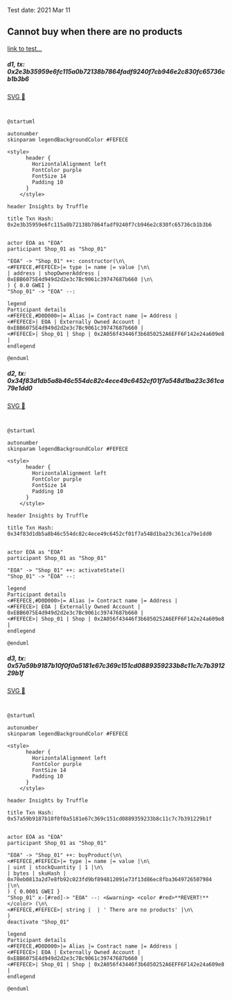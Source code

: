Test date: 2021 Mar 11



## Cannot buy when there are no products
[link to test...](http://github.com/thedarkjester/ConsensysAssignment/blob/7c5b2f21f354ab6c2adcbc9e6ca114bc570081db/test/Shop/test_shop_buy_product.js#L22)

##### d1, tx: 0x2e3b35959e6fc115a0b72138b7864fadf9240f7cb946e2c830fc65736cb1b3b6

[SVG :telescope:](https://www.planttext.com/api/plantuml/svg/bLDHRvim47xthpXbBvkwRWQCWIYBIbBIzgcLMcalbIPZJ8Bg66JCbhJPVz-5C9ezZWVVSNTytFVTcP2hrWdhkgqcH7IkDjqsLvQqBvLfX1LRq6gjJB4GycLjwyuKorhN5ZwiibMsp0YPjMwlrPn0_soKA9I5j-4LuBQsrMjjdD2fhjPcgun3nDAD1IjCdY2RpZPQ_PDuh5uLU6oCFOYYgCmQF3g4VlTszdLeWWp_lpDjjTwu5l8zFDckB16NkCff1Kyx0xUYtKo1xdmLv46OX8dYfVIyKD0yyhqWpgEOir8KPU8pMaOoJnXNlem3MaeUHW6NkPS7EISecNJOUdQVWcXXWdP2K3PNoQeHIFLnKpS_gDSd1tz2I5y7b_Ft65nSJ47MfdMsEo9-V3RFP3Q8_7cmyyCtSFj60LeZjhtzANI7ph7y0AYELMqB1sWHz_wNKJOTGtINBHQSHc76YeGbXLyWVHajP4Av9uCaOX6FevnpUeBx16z0lr2u-PxTeSxlhHxxFX6ud08Xf_qW3sUi2-L4fTip0jVqcb9w981hW6AWiyJvMfHlf3AsEdutF_JAuhbpoXgXzHwEh0f8fSHTTFz9wnpuxsHENW_afpJa9GiOuoLEDmwf7_efprOhllAOhtmcE4rKZ438UE1Dhl34s_C7)


```plantuml


@startuml

autonumber
skinparam legendBackgroundColor #FEFECE

<style>
      header {
        HorizontalAlignment left
        FontColor purple
        FontSize 14
        Padding 10
      }
    </style>

header Insights by Truffle

title Txn Hash: 0x2e3b35959e6fc115a0b72138b7864fadf9240f7cb946e2c830fc65736cb1b3b6


actor EOA as "EOA"
participant Shop_01 as "Shop_01"

"EOA" -> "Shop_01" ++: constructor(\n\
<#FEFECE,#FEFECE>|= type |= name |= value |\n\
| address | shopOwnerAddress | 0xEBB6075E4d949d2d2e3c7Bc9061c39747687b660 |\n\
) { 0.0 GWEI }
"Shop_01" -> "EOA" --: 

legend
Participant details
<#FEFECE,#D0D000>|= Alias |= Contract name |= Address |
<#FEFECE>| EOA | Externally Owned Account | 0xEBB6075E4d949d2d2e3c7Bc9061c39747687b660 |
<#FEFECE>| Shop_01 | Shop | 0x2A056f43446f3b6850252A6EFF6F142e24a609e8 |
endlegend

@enduml
```

##### d2, tx: 0x34f83d1db5a8b46c554dc82c4ece49c6452cf01f7a548d1ba23c361ca79e1dd0

[SVG :telescope:](https://www.planttext.com/api/plantuml/svg/LLB1Rjim3BthAuZqig4h9jkoR0TPK2UrqPrQ8BqFiYGdGXKvaEKjwRf_7-juwQe3HV5HZ-AZ2BdjW_1Xs5j2n10wD-mRxKd_RDn1UB47gxVQgPMGprlV3KwjEzjvkAghkbfNX2pwSB9wIM1SEosKzl1xEWBSTzwyT2u8MrgpTNlj0ZAsuP9G8tYcF0p-OFK7O6DUD4Ji4diKIXctXOXEeJ_ZllWwFO9CzR-xtcnteOVc14z-Q5la9S44g-7fwE1UzBivq6F2sZnHaMfIaJUCopHbIkQnP5fgLaZEqbYsD6epaR9SHOs84vdmI8giq95IbA1aCk3JguSIH0ypt6S4PGj6ceF0LZUxxl23HYCu-JD2nZouMRx7uFfw3iXbVegWDm7Dfy_a7NrBFT-vcGCXvv6Gn_yAAHs4iJrPJ8FvSdL7xoYbozTlWCfZVNJMAAd7Ak34Nhy5IgMyxX6xt5k-ZisWFGRjdR3s10-_d5PGIedZ3mZHOxLQSPgb5LC5ArIiOft8R2KBYk8aHSOodcSDv_GZyJynpjv859SqvIrB6EDjql0yfN4QbxogQrv7BDOn4vmMEaSYx7ZgczoYnG_x5m00)


```plantuml


@startuml

autonumber
skinparam legendBackgroundColor #FEFECE

<style>
      header {
        HorizontalAlignment left
        FontColor purple
        FontSize 14
        Padding 10
      }
    </style>

header Insights by Truffle

title Txn Hash: 0x34f83d1db5a8b46c554dc82c4ece49c6452cf01f7a548d1ba23c361ca79e1dd0


actor EOA as "EOA"
participant Shop_01 as "Shop_01"

"EOA" -> "Shop_01" ++: activateState()
"Shop_01" -> "EOA" --: 

legend
Participant details
<#FEFECE,#D0D000>|= Alias |= Contract name |= Address |
<#FEFECE>| EOA | Externally Owned Account | 0xEBB6075E4d949d2d2e3c7Bc9061c39747687b660 |
<#FEFECE>| Shop_01 | Shop | 0x2A056f43446f3b6850252A6EFF6F142e24a609e8 |
endlegend

@enduml
```

##### d3, tx: 0x57a59b9187b10f0f0a5181e67c369c151cd0889359233b8c11c7c7b391229b1f

[SVG :telescope:](https://www.planttext.com/api/plantuml/svg/TLDjKzim3FxkNw71tTXWR7PUd9ZhUhIG3Zx1eBTz6BkTOpjjhcdISnneeVllKzDGuCFo9bbI93_IOq9EQoUjQ-O58R9nLTdCKsD9FSlBXRHo3eMPc58FfPfDRDMK-gmgAWlxesIKd2M4z6gtAaoVG7jDZTJ6mbEt1BYeRFvObKuMWoAVb7DJEioOkLt029tRb8l6BWhpnd6RFnfWmSvsBRNEomamsfd-jhBtfTi4wUfVbdK-cReQqXMCRPDbc9Uut1K6niiIBcGzFG6w32CPYbImE4ePpV2M8OkPuP7okL0iP4hJE1P-A3pVJsF5c8fKbFg2UPv8MKQmPShXrfEh0SWQzb3k4MoRorM-a0ZrTbej_b3MEZjzZv0s3exxBpOuEZg1j5bTsqetodsuA-z8h-lnfqxsrr_1hHO6K9PotifxMJIeRCBNqEHOSGsrgzJiUuFbSxV2DNlsfojdwat0hDbq03MwZAX9QSnywUd8n5agF4KzFzCYpM8HnCoZWfd8pvYlOsuKHaYV1oBoU4WZ4GVRt1_X2UXdIX7fjv_99Oxb1Tdo-DU-DVht1kuMz_49zDu_I5lYAFlGKrj2OKp_yF0c-P7SZDyT7lQ-jFO-_ASN2DDkgB06V0vWF3NMWCIth62nxM9zqEsEQ8Dpok-bCw_7i6KskNurBssSp8lwLRrpUewuDhr70kCOKJb3PbfCk9l2G6jhQlJj_iFzRJY1twKpjfH5iOAhXz9e62Y5fyYrpK-6GqwZC0cq28Jsj6Ty5GsLe9mfNqH1n96PdDEtYPyvjTNQHDw0XZmB_23WcP_oEAHUw0ruCXhn4GiyumMIKs5YJ8I8Ezpa5Bzuxly1)


```plantuml


@startuml

autonumber
skinparam legendBackgroundColor #FEFECE

<style>
      header {
        HorizontalAlignment left
        FontColor purple
        FontSize 14
        Padding 10
      }
    </style>

header Insights by Truffle

title Txn Hash: 0x57a59b9187b10f0f0a5181e67c369c151cd0889359233b8c11c7c7b391229b1f


actor EOA as "EOA"
participant Shop_01 as "Shop_01"

"EOA" -> "Shop_01" ++: buyProduct(\n\
<#FEFECE,#FEFECE>|= type |= name |= value |\n\
| uint | stockQuantity | 1 |\n\
| bytes | skuHash | 0x70eb0813a2d7e8fb92c023fd9bf894812091e73f13d86ec8fba3649726507984 |\n\
) { 0.0001 GWEI }
"Shop_01" x-[#red]-> "EOA" --: <&warning> <color #red>**REVERT!**</color> (\n\
<#FEFECE,#FEFECE>| string |  | ' There are no products' |\n\
)
deactivate "Shop_01"

legend
Participant details
<#FEFECE,#D0D000>|= Alias |= Contract name |= Address |
<#FEFECE>| EOA | Externally Owned Account | 0xEBB6075E4d949d2d2e3c7Bc9061c39747687b660 |
<#FEFECE>| Shop_01 | Shop | 0x2A056f43446f3b6850252A6EFF6F142e24a609e8 |
endlegend

@enduml
```


